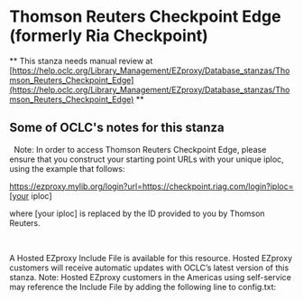 # Thomson Reuters Checkpoint Edge (formerly Ria Checkpoint)
** This stanza needs manual review at [https://help.oclc.org/Library_Management/EZproxy/Database_stanzas/Thomson_Reuters_Checkpoint_Edge](https://help.oclc.org/Library_Management/EZproxy/Database_stanzas/Thomson_Reuters_Checkpoint_Edge) **

## Some of OCLC's notes for this stanza

&nbsp; Note: In order to access Thomson Reuters Checkpoint Edge, please ensure that you construct your starting point URLs with your unique iploc, using the example that follows:

https://ezproxy.mylib.org/login?url=https://checkpoint.riag.com/login?iploc=[your iploc]

where [your iploc] is replaced by the ID provided to you by Thomson Reuters.

&nbsp;

A Hosted EZproxy Include File is available for this resource. Hosted EZproxy customers will receive automatic updates with OCLC&rsquo;s latest version of this stanza. Note: Hosted EZproxy customers in the Americas using self-service may reference the Include File by adding the following line to config.txt:

&nbsp;
